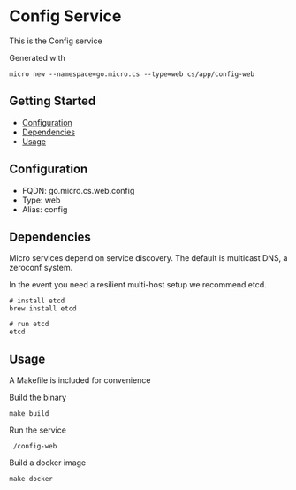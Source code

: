 # Config Service

This is the Config service

Generated with

```
micro new --namespace=go.micro.cs --type=web cs/app/config-web
```

## Getting Started

- [Configuration](#configuration)
- [Dependencies](#dependencies)
- [Usage](#usage)

## Configuration

- FQDN: go.micro.cs.web.config
- Type: web
- Alias: config

## Dependencies

Micro services depend on service discovery. The default is multicast DNS, a zeroconf system.

In the event you need a resilient multi-host setup we recommend etcd.

```
# install etcd
brew install etcd

# run etcd
etcd
```

## Usage

A Makefile is included for convenience

Build the binary

```
make build
```

Run the service
```
./config-web
```

Build a docker image
```
make docker
```